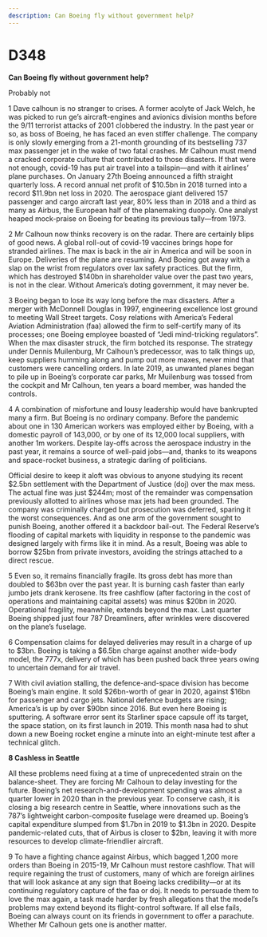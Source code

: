 ```yaml
---
description: Can Boeing fly without government help?
---
```


# D348

 **Can Boeing fly without government help?**

Probably not

1 Dave calhoun is no stranger to crises. A former acolyte of Jack Welch, he was picked to run ge’s aircraft-engines and avionics division months before the 9/11 terrorist attacks of 2001 clobbered the industry. In the past year or so, as boss of Boeing, he has faced an even stiffer challenge. The company is only slowly emerging from a 21-month grounding of its bestselling 737 max passenger jet in the wake of two fatal crashes. Mr Calhoun must mend a cracked corporate culture that contributed to those disasters. If that were not enough, covid-19 has put air travel into a tailspin—and with it airlines’ plane purchases. On January 27th Boeing announced a fifth straight quarterly loss. A record annual net profit of $10.5bn in 2018 turned into a record $11.9bn net loss in 2020. The aerospace giant delivered 157 passenger and cargo aircraft last year, 80% less than in 2018 and a third as many as Airbus, the European half of the planemaking duopoly. One analyst heaped mock-praise on Boeing for beating its previous tally—from 1973.

2 Mr Calhoun now thinks recovery is on the radar. There are certainly blips of good news. A global roll-out of covid-19 vaccines brings hope for stranded airlines. The max is back in the air in America and will be soon in Europe. Deliveries of the plane are resuming. And Boeing got away with a slap on the wrist from regulators over lax safety practices. But the firm, which has destroyed $140bn in shareholder value over the past two years, is not in the clear. Without America’s doting government, it may never be.

3 Boeing began to lose its way long before the max disasters. After a merger with McDonnell Douglas in 1997, engineering excellence lost ground to meeting Wall Street targets. Cosy relations with America’s Federal Aviation Administration \(faa\) allowed the firm to self-certify many of its processes; one Boeing employee boasted of “Jedi mind-tricking regulators”. When the max disaster struck, the firm botched its response. The strategy under Dennis Muilenburg, Mr Calhoun’s predecessor, was to talk things up, keep suppliers humming along and pump out more maxes, never mind that customers were cancelling orders. In late 2019, as unwanted planes began to pile up in Boeing’s corporate car parks, Mr Muilenburg was tossed from the cockpit and Mr Calhoun, ten years a board member, was handed the controls.

4 A combination of misfortune and lousy leadership would have bankrupted many a firm. But Boeing is no ordinary company. Before the pandemic about one in 130 American workers was employed either by Boeing, with a domestic payroll of 143,000, or by one of its 12,000 local suppliers, with another 1m workers. Despite lay-offs across the aerospace industry in the past year, it remains a source of well-paid jobs—and, thanks to its weapons and space-rocket business, a strategic darling of politicians.

Official desire to keep it aloft was obvious to anyone studying its recent $2.5bn settlement with the Department of Justice \(doj\) over the max mess. The actual fine was just $244m; most of the remainder was compensation previously allotted to airlines whose max jets had been grounded. The company was criminally charged but prosecution was deferred, sparing it the worst consequences. And as one arm of the government sought to punish Boeing, another offered it a backdoor bail-out. The Federal Reserve’s flooding of capital markets with liquidity in response to the pandemic was designed largely with firms like it in mind. As a result, Boeing was able to borrow $25bn from private investors, avoiding the strings attached to a direct rescue.

5 Even so, it remains financially fragile. Its gross debt has more than doubled to $63bn over the past year. It is burning cash faster than early jumbo jets drank kerosene. Its free cashflow \(after factoring in the cost of operations and maintaining capital assets\) was minus $20bn in 2020. Operational fragility, meanwhile, extends beyond the max. Last quarter Boeing shipped just four 787 Dreamliners, after wrinkles were discovered on the plane’s fuselage.

6 Compensation claims for delayed deliveries may result in a charge of up to $3bn. Boeing is taking a $6.5bn charge against another wide-body model, the 777x, delivery of which has been pushed back three years owing to uncertain demand for air travel.

7 With civil aviation stalling, the defence-and-space division has become Boeing’s main engine. It sold $26bn-worth of gear in 2020, against $16bn for passenger and cargo jets. National defence budgets are rising; America’s is up by over $90bn since 2016. But even here Boeing is sputtering. A software error sent its Starliner space capsule off its target, the space station, on its first launch in 2019. This month nasa had to shut down a new Boeing rocket engine a minute into an eight-minute test after a technical glitch.

**8 Cashless in Seattle**

All these problems need fixing at a time of unprecedented strain on the balance-sheet. They are forcing Mr Calhoun to delay investing for the future. Boeing’s net research-and-development spending was almost a quarter lower in 2020 than in the previous year. To conserve cash, it is closing a big research centre in Seattle, where innovations such as the 787’s lightweight carbon-composite fuselage were dreamed up. Boeing’s capital expenditure slumped from $1.7bn in 2019 to $1.3bn in 2020. Despite pandemic-related cuts, that of Airbus is closer to $2bn, leaving it with more resources to develop climate-friendlier aircraft.

9 To have a fighting chance against Airbus, which bagged 1,200 more orders than Boeing in 2015-19, Mr Calhoun must restore cashflow. That will require regaining the trust of customers, many of which are foreign airlines that will look askance at any sign that Boeing lacks credibility—or at its continuing regulatory capture of the faa or doj. It needs to persuade them to love the max again, a task made harder by fresh allegations that the model’s problems may extend beyond its flight-control software. If all else fails, Boeing can always count on its friends in government to offer a parachute. Whether Mr Calhoun gets one is another matter. 

